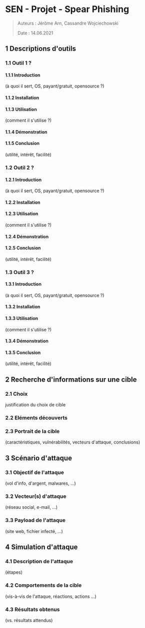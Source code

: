 # SEN - Projet - Spear Phishing

> Auteurs : Jérôme Arn, Cassandre Wojciechowski
>
> Date : 14.06.2021

## 1 Descriptions d'outils

### 1.1 Outil 1 ?

#### 1.1.1 Introduction 

(à quoi il sert, OS, payant/gratuit, opensource ?)

#### 1.1.2 Installation

#### 1.1.3 Utilisation 

(comment il s'utilise ?)

#### 1.1.4 Démonstration

#### 1.1.5 Conclusion 

(utilité, intérêt, facilité)

### 1.2 Outil 2 ?

#### 1.2.1 Introduction 

(à quoi il sert, OS, payant/gratuit, opensource ?)

#### 1.2.2 Installation

#### 1.2.3 Utilisation 

(comment il s'utilise ?)

#### 1.2.4 Démonstration

#### 1.2.5 Conclusion 

(utilité, intérêt, facilité)

### 1.3 Outil 3 ?

#### 1.3.1 Introduction

 (à quoi il sert, OS, payant/gratuit, opensource ?)

#### 1.3.2 Installation

#### 1.3.3 Utilisation 

(comment il s'utilise ?)

#### 1.3.4 Démonstration

#### 1.3.5 Conclusion 

(utilité, intérêt, facilité)

## 2 Recherche d'informations sur une cible

### 2.1 Choix

justification du choix de cible

### 2.2 Eléments découverts

### 2.3 Portrait de la cible 

(caractéristiques, vulnérabilités, vecteurs d'attaque, conclusions)

## 3 Scénario d'attaque

### 3.1 Objectif de l'attaque 

(vol d'info, d'argent, malwares, ...)

### 3.2 Vecteur(s) d'attaque 

(réseau social, e-mail, ...)

### 3.3 Payload de l'attaque 

(site web, fichier infecté, ...)

## 4 Simulation d'attaque

### 4.1 Description de l'attaque 

(étapes)

### 4.2 Comportements de la cible

(vis-à-vis de l'attaque, réactions, actions ...)

### 4.3 Résultats obtenus

 (vs. résultats attendus)